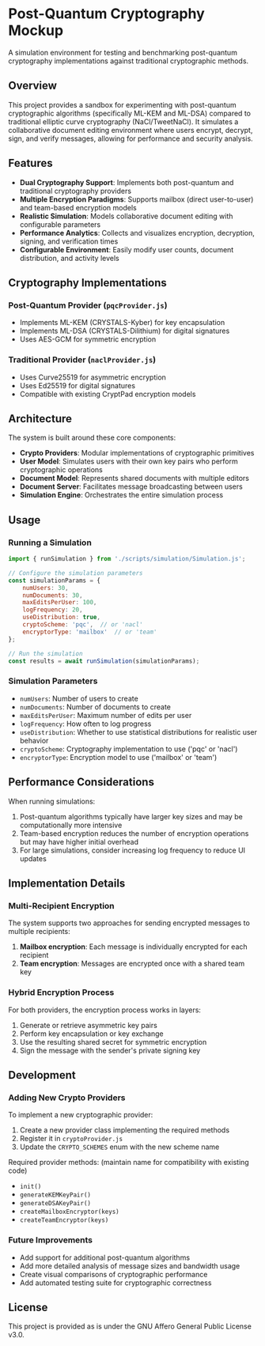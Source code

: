 <!--
SPDX-FileCopyrightText: 2025 XWiki CryptPad Team <contact@cryptpad.org> and Iulian-Tudor Scutaru

SPDX-License-Identifier: AGPL-3.0-or-later
-->

# Post-Quantum Cryptography Mockup

A simulation environment for testing and benchmarking post-quantum cryptography implementations against traditional cryptographic methods.

## Overview

This project provides a sandbox for experimenting with post-quantum cryptographic algorithms (specifically ML-KEM and ML-DSA) compared to traditional elliptic curve cryptography (NaCl/TweetNaCl). It simulates a collaborative document editing environment where users encrypt, decrypt, sign, and verify messages, allowing for performance and security analysis.

## Features

- **Dual Cryptography Support**: Implements both post-quantum and traditional cryptography providers
- **Multiple Encryption Paradigms**: Supports mailbox (direct user-to-user) and team-based encryption models
- **Realistic Simulation**: Models collaborative document editing with configurable parameters
- **Performance Analytics**: Collects and visualizes encryption, decryption, signing, and verification times
- **Configurable Environment**: Easily modify user counts, document distribution, and activity levels

## Cryptography Implementations

### Post-Quantum Provider (`pqcProvider.js`)
- Implements ML-KEM (CRYSTALS-Kyber) for key encapsulation
- Implements ML-DSA (CRYSTALS-Dilithium) for digital signatures
- Uses AES-GCM for symmetric encryption

### Traditional Provider (`naclProvider.js`)
- Uses Curve25519 for asymmetric encryption
- Uses Ed25519 for digital signatures
- Compatible with existing CryptPad encryption models

## Architecture

The system is built around these core components:

- **Crypto Providers**: Modular implementations of cryptographic primitives
- **User Model**: Simulates users with their own key pairs who perform cryptographic operations
- **Document Model**: Represents shared documents with multiple editors
- **Document Server**: Facilitates message broadcasting between users
- **Simulation Engine**: Orchestrates the entire simulation process

## Usage

### Running a Simulation

```javascript
import { runSimulation } from './scripts/simulation/Simulation.js';

// Configure the simulation parameters
const simulationParams = {
    numUsers: 30,
    numDocuments: 30,
    maxEditsPerUser: 100,
    logFrequency: 20,
    useDistribution: true,
    cryptoScheme: 'pqc',  // or 'nacl'
    encryptorType: 'mailbox'  // or 'team'
};

// Run the simulation
const results = await runSimulation(simulationParams);
```

### Simulation Parameters

- `numUsers`: Number of users to create
- `numDocuments`: Number of documents to create
- `maxEditsPerUser`: Maximum number of edits per user
- `logFrequency`: How often to log progress
- `useDistribution`: Whether to use statistical distributions for realistic user behavior
- `cryptoScheme`: Cryptography implementation to use ('pqc' or 'nacl')
- `encryptorType`: Encryption model to use ('mailbox' or 'team')

## Performance Considerations

When running simulations:

1. Post-quantum algorithms typically have larger key sizes and may be computationally more intensive
2. Team-based encryption reduces the number of encryption operations but may have higher initial overhead
3. For large simulations, consider increasing log frequency to reduce UI updates

## Implementation Details

### Multi-Recipient Encryption

The system supports two approaches for sending encrypted messages to multiple recipients:

1. **Mailbox encryption**: Each message is individually encrypted for each recipient
2. **Team encryption**: Messages are encrypted once with a shared team key

### Hybrid Encryption Process

For both providers, the encryption process works in layers:

1. Generate or retrieve asymmetric key pairs
2. Perform key encapsulation or key exchange
3. Use the resulting shared secret for symmetric encryption
4. Sign the message with the sender's private signing key

## Development

### Adding New Crypto Providers

To implement a new cryptographic provider:

1. Create a new provider class implementing the required methods
2. Register it in `cryptoProvider.js`
3. Update the `CRYPTO_SCHEMES` enum with the new scheme name

Required provider methods: (maintain name for compatibility with existing code)
- `init()`
- `generateKEMKeyPair()`
- `generateDSAKeyPair()`
- `createMailboxEncryptor(keys)`
- `createTeamEncryptor(keys)`

### Future Improvements

- Add support for additional post-quantum algorithms
- Add more detailed analysis of message sizes and bandwidth usage
- Create visual comparisons of cryptographic performance
- Add automated testing suite for cryptographic correctness

## License

This project is provided as is under the GNU Affero General Public License v3.0.
